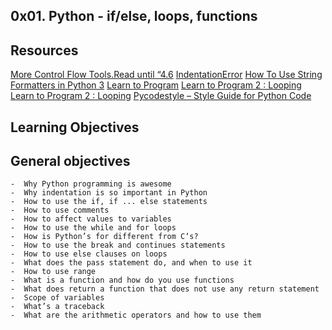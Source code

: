 ## 0x01. Python - if/else, loops, functions

## Resources

[More Control Flow Tools.Read until “4.6](https://intranet.alxswe.com/rltoken/jpjs5EnZTpBLLEremJYjPQ)
[IndentationError](https://intranet.alxswe.com/rltoken/F9n2AE-fpEPzt2PfBMGYAQ)
[How To Use String Formatters in Python 3](https://intranet.alxswe.com/rltoken/ZdtRIAkFu8dMBT99DcFBNg)
[Learn to Program](https://intranet.alxswe.com/rltoken/ElQgZYNHrLI7kV_ysEB1hQ)
[Learn to Program 2 : Looping](https://intranet.alxswe.com/rltoken/ElQgZYNHrLI7kV_ysEB1hQ)
[Learn to Program 2 : Looping](https://intranet.alxswe.com/rltoken/ElQgZYNHrLI7kV_ysEB1hQ)
[Pycodestyle – Style Guide for Python Code](https://intranet.alxswe.com/rltoken/TuTTnEg_Rwn8U1g3PEsZmA)

## Learning Objectives
## General objectives
	-  Why Python programming is awesome
	-  Why indentation is so important in Python
	-  How to use the if, if ... else statements
	-  How to use comments
	-  How to affect values to variables
	-  How to use the while and for loops
	-  How is Python’s for different from C‘s?
	-  How to use the break and continues statements
	-  How to use else clauses on loops
	-  What does the pass statement do, and when to use it
	-  How to use range
	-  What is a function and how do you use functions
	-  What does return a function that does not use any return statement
	-  Scope of variables
	-  What’s a traceback
	-  What are the arithmetic operators and how to use them

